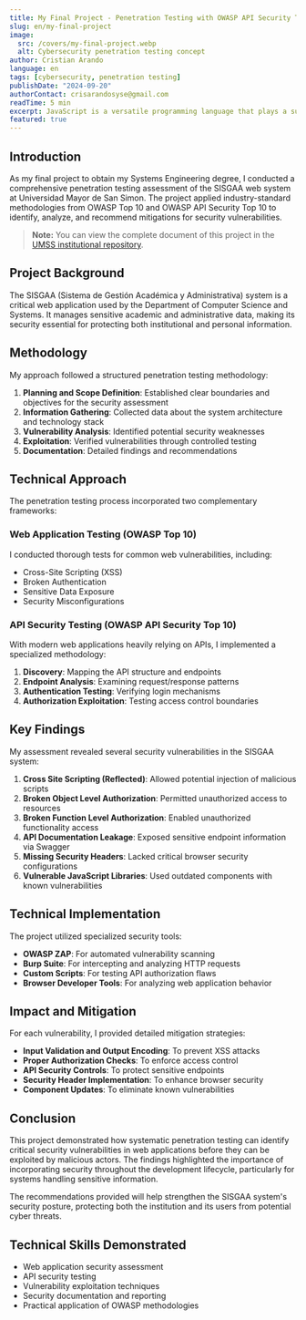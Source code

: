 ```yaml
---
title: My Final Project - Penetration Testing with OWASP API Security Top 10 2023
slug: en/my-final-project
image:
  src: /covers/my-final-project.webp
  alt: Cybersecurity penetration testing concept
author: Cristian Arando
language: en
tags: [cybersecurity, penetration testing]
publishDate: "2024-09-20"
authorContact: crisarandosyse@gmail.com
readTime: 5 min
excerpt: JavaScript is a versatile programming language that plays a supporting role in the aerospace industry, particularly in simulation, visualization, and data analysis.
featured: true
---
```


## Introduction

As my final project to obtain my Systems Engineering degree, I conducted a comprehensive penetration testing assessment of the SISGAA web system at Universidad Mayor de San Simon. The project applied industry-standard methodologies from OWASP Top 10 and OWASP API Security Top 10 to identify, analyze, and recommend mitigations for security vulnerabilities.

> **Note:** You can view the complete document of this project in the <a href="http://atlas.umss.edu.bo/handle/123456789/47539" target="_blank" rel="noopener noreferrer">UMSS institutional repository</a>.

## Project Background

The SISGAA (Sistema de Gestión Académica y Administrativa) system is a critical web application used by the Department of Computer Science and Systems. It manages sensitive academic and administrative data, making its security essential for protecting both institutional and personal information.

## Methodology

My approach followed a structured penetration testing methodology:

1. **Planning and Scope Definition**: Established clear boundaries and objectives for the security assessment
2. **Information Gathering**: Collected data about the system architecture and technology stack
3. **Vulnerability Analysis**: Identified potential security weaknesses
4. **Exploitation**: Verified vulnerabilities through controlled testing
5. **Documentation**: Detailed findings and recommendations

## Technical Approach

The penetration testing process incorporated two complementary frameworks:

### Web Application Testing (OWASP Top 10)

I conducted thorough tests for common web vulnerabilities, including:

- Cross-Site Scripting (XSS)
- Broken Authentication
- Sensitive Data Exposure
- Security Misconfigurations

### API Security Testing (OWASP API Security Top 10)

With modern web applications heavily relying on APIs, I implemented a specialized methodology:

1. **Discovery**: Mapping the API structure and endpoints
2. **Endpoint Analysis**: Examining request/response patterns
3. **Authentication Testing**: Verifying login mechanisms
4. **Authorization Exploitation**: Testing access control boundaries

## Key Findings

My assessment revealed several security vulnerabilities in the SISGAA system:

1. **Cross Site Scripting (Reflected)**: Allowed potential injection of malicious scripts
2. **Broken Object Level Authorization**: Permitted unauthorized access to resources
3. **Broken Function Level Authorization**: Enabled unauthorized functionality access
4. **API Documentation Leakage**: Exposed sensitive endpoint information via Swagger
5. **Missing Security Headers**: Lacked critical browser security configurations
6. **Vulnerable JavaScript Libraries**: Used outdated components with known vulnerabilities

## Technical Implementation

The project utilized specialized security tools:

- **OWASP ZAP**: For automated vulnerability scanning
- **Burp Suite**: For intercepting and analyzing HTTP requests
- **Custom Scripts**: For testing API authorization flaws
- **Browser Developer Tools**: For analyzing web application behavior

## Impact and Mitigation

For each vulnerability, I provided detailed mitigation strategies:

- **Input Validation and Output Encoding**: To prevent XSS attacks
- **Proper Authorization Checks**: To enforce access control
- **API Security Controls**: To protect sensitive endpoints
- **Security Header Implementation**: To enhance browser security
- **Component Updates**: To eliminate known vulnerabilities

## Conclusion

This project demonstrated how systematic penetration testing can identify critical security vulnerabilities in web applications before they can be exploited by malicious actors. The findings highlighted the importance of incorporating security throughout the development lifecycle, particularly for systems handling sensitive information.

The recommendations provided will help strengthen the SISGAA system's security posture, protecting both the institution and its users from potential cyber threats.

## Technical Skills Demonstrated

- Web application security assessment
- API security testing
- Vulnerability exploitation techniques
- Security documentation and reporting
- Practical application of OWASP methodologies

